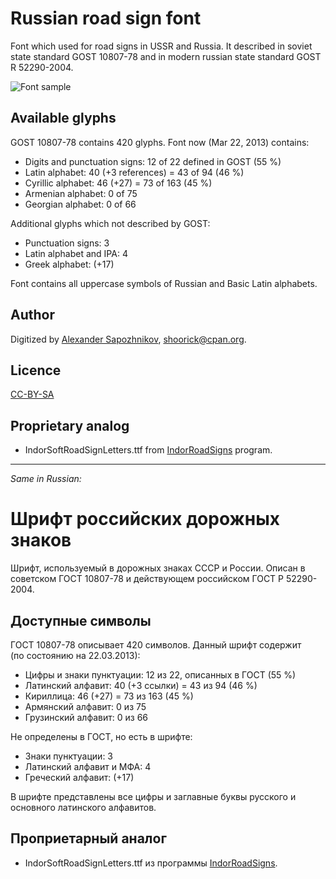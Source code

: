 Russian road sign font
======================

Font which used for road signs in USSR and Russia.
It described in soviet state standard GOST 10807-78 and in modern russian state standard GOST R 52290-2004.

![Font sample](http://habrastorage.org/storage2/fb7/716/823/fb771682308a41efbfd9082e7633f7e2.png)

Available glyphs
----------------

GOST 10807-78 contains 420 glyphs. Font now (Mar 22, 2013) contains:

* Digits and punctuation signs: 12 of 22 defined in GOST (55 %)
* Latin alphabet: 40 (+3 references) = 43 of 94 (46 %)
* Cyrillic alphabet: 46 (+27) = 73 of 163 (45 %)
* Armenian alphabet: 0 of 75
* Georgian alphabet: 0 of 66

Additional glyphs which not described by GOST:

* Punctuation signs: 3
* Latin alphabet and IPA: 4
* Greek alphabet: (+17)

Font contains all uppercase symbols of Russian and Basic Latin alphabets.

Author
------

Digitized by [Alexander Sapozhnikov](http://shoorick.ru/), <shoorick@cpan.org>.

Licence
-------

[CC-BY-SA](http://creativecommons.org/licenses/by-sa/3.0/)

Proprietary analog
------------------

* IndorSoftRoadSignLetters.ttf from [IndorRoadSigns](http://www.indorsoft.ru/products/roadsigns/) program.

--------------------------------------------------
_Same in Russian:_

Шрифт российских дорожных знаков
================================

Шрифт, используемый в дорожных знаках СССР и России.
Описан в советском ГОСТ 10807-78 и действующем российском ГОСТ Р 52290-2004.

Доступные символы
----------------

ГОСТ 10807-78 описывает 420 символов. Данный шрифт содержит (по состоянию на 22.03.2013):

* Цифры и знаки пунктуации: 12 из 22, описанных в ГОСТ (55 %)
* Латинский алфавит: 40 (+3 ссылки) = 43 из 94 (46 %)
* Кириллица: 46 (+27) = 73 из 163 (45 %)
* Армянский алфавит: 0 из 75
* Грузинский алфавит: 0 из 66

Не определены в ГОСТ, но есть в шрифте:

* Знаки пунктуации: 3
* Латинский алфавит и МФА: 4
* Греческий алфавит: (+17)

В шрифте представлены все цифры и заглавные буквы русского и основного латинского алфавитов.

Проприетарный аналог
--------------------

* IndorSoftRoadSignLetters.ttf из программы [IndorRoadSigns](http://www.indorsoft.ru/products/roadsigns/).
